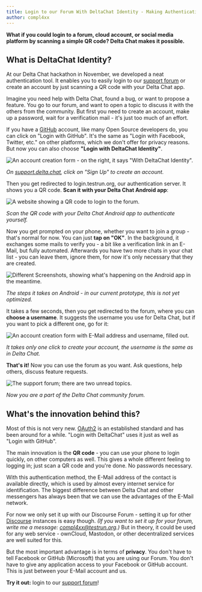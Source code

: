 ```yaml
---
title: Login to our Forum With DeltaChat Identity - Making Authentication Easy With a Simple QR Code
author: compl4xx
---
```



**What if you could login to a forum, cloud account, or social media platform
by scanning a simple QR code? Delta Chat makes it possible.**


## What is DeltaChat Identity?

At our Delta Chat hackathon in November, we developed a neat authentication
tool. It enables you to easily login to our [support
forum](https://support.delta.chat/) or create an account by just scanning a QR
code with your Delta Chat app.

Imagine you need help with Delta Chat, found a bug, or want to propose a
feature. You go to our forum, and want to open a topic to discuss it with the
others from the community. But first you need to create an account, make up a
password, wait for a verification mail - it's just too much of an effort.

If you have a [GitHub](https://github.com/deltachat/) account, like many Open
Source developers do, you can click on "Login with GitHub". It's the same as
"Login with Facebook, Twitter, etc." on other platforms, which we don't offer
for privacy reasons. But now you can also choose **"Login with DeltaChat
Identity"**.

![An account creation form - on the right, it says "With DeltaChat
Identity".](../assets/blog/delta-chat-identity-forum-signup.png)

*On <a href="https://support.delta.chat/"
target="_blank">support.delta.chat</a>, click on "Sign Up" to create an
account.*

Then you get redirected to login.testrun.org, our authentication server. It
shows you a QR code. **Scan it with your Delta Chat Android app**:

![A website showing a QR code to login to the
forum.](../assets/blog/delta-chat-identity-qr-code-scan.png)

*Scan the QR code with your Delta Chat Android app to authenticate yourself.*

Now you get prompted on your phone, whether you want to join a group - that's
normal for now. You can just **tap on "OK"**. In the background, it exchanges
some mails to verify you - a bit like a verification link in an E-Mail, but
fully automated. Afterwards you have two more chats in your chat list - you can
leave them, ignore them, for now it's only necessary that they are created.

![Different Screenshots, showing what's happening on the Android app in the
meantime.](../assets/blog/delta-chat-identity-android-flow.jpg)

*The steps it takes on Android - in our current prototype, this is not yet
optimized.*

It takes a few seconds, then you get redirected to the forum, where you can
**choose a username**. It suggests the username you use for Delta Chat, but if
you want to pick a different one, go for it:

![An account creation form with E-Mail address and username, filled
out.](../assets/blog/delta-chat-identity-create-account.png)

*It takes only one click to create your account, the username is the same as in
Delta Chat.*

**That's it!** Now you can use the forum as you want. Ask questions, help
others, discuss feature requests.

![The support forum; there are two unread
topics.](../assets/blog/delta-chat-identity-support-forum.png)

*Now you are a part of the Delta Chat community forum.*


## What's the innovation behind this?

Most of this is not very new. [OAuth2](https://oauth.net/2/) is an established
standard and has been around for a while. "Login with DeltaChat" uses it just
as well as "Login with GitHub".

The main innovation is the **QR code** - you can use your phone to login
quickly, on other computers as well. This gives a whole different feeling to
logging in; just scan a QR code and you're done. No passwords necessary.

With this authentication method, the E-Mail address of the contact is available
directly, which is used by almost every internet service for identification.
The biggest difference between Delta Chat and other messengers has always been
that we can use the advantages of the E-Mail network.

For now we only set it up with our Discourse Forum - setting it up for other
[Discourse](https://www.discourse.org/) instances is easy though. *(If you want
to set it up for your forum, write me a message:
[compl4xx@testrun.org](mailto:compl4xx@testrun.org).)* But in theory, it could
be used for any web service - ownCloud, Mastodon, or other decentralized
services are well suited for this.

But the most important advantage is in terms of **privacy**. You don't have to
tell Facebook or GitHub (Microsoft) that you are using our Forum. You don't
have to give any application access to your Facebook or GitHub account. This is
just between your E-Mail account and us.

**Try it out:** login to our [support forum](https://support.delta.chat/)!

